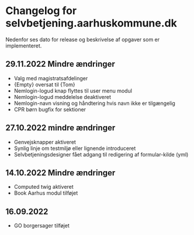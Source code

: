 # Changelog for selvbetjening.aarhuskommune.dk
Nedenfor ses dato for release og beskrivelse af opgaver som er implementeret.

## 29.11.2022 Mindre ændringer
* Valg med magistratsafdelinger
* {Empty} oversat til {Tom}
* Nemlogin-logud knap flyttes til user menu modul
* Nemlogin-logud meddelelse deaktiveret
* Nemlogin-navn visning og håndtering hvis navn ikke er tilgængelig
* CPR børn bugfix for sektioner


## 27.10.2022 mindre ændringer
* Genvejsknapper aktiveret 
* Synlig linje om testmiljø eller lignende introduceret
* Selvbetjeningsdesigner fået adgang til redigering af formular-kilde (yml)


## 14.10.2022 Mindre ændringer
* Computed twig aktiveret
* Book Aarhus modul tilføjet

## 16.09.2022
* GO borgersager tilføjet


